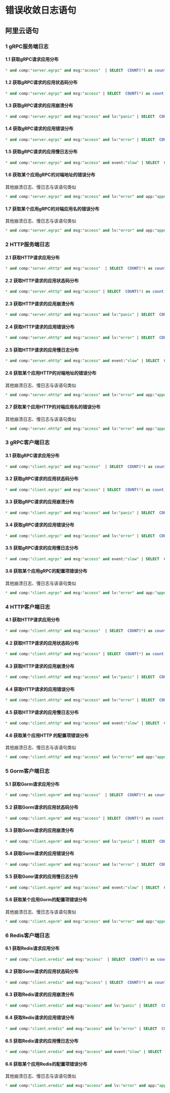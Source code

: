 # 错误收敛日志语句
## 阿里云语句
### 1 gRPC服务端日志
#### 1.1 获取gRPC请求应用分布
```sql
* and comp:"server.egrpc" and msg:"access"  | SELECT  COUNT(*) as count, app GROUP by app order by count desc limit 10
```
#### 1.2 获取gRPC请求的应用状态码分布
```sql
* and comp:"server.egrpc" and msg:"access" | SELECT  COUNT(*) as count, code GROUP by code order by count desc limit 10
```
#### 1.3 获取gRPC请求的应用崩溃分布
```sql
* and comp:"server.egrpc" and msg:"access" and lv:"panic" | SELECT  COUNT(*) as count, app GROUP by app order by count desc limit 10
```
#### 1.4 获取gRPC请求的应用错误分布
```sql
* and comp:"server.egrpc" and msg:"access" and lv:"error" | SELECT  COUNT(*) as count, app GROUP by app order by count desc limit 10
```
#### 1.5 获取gRPC请求的应用慢日志分布
```sql
* and comp:"server.egrpc" and msg:"access" and event:"slow" | SELECT  COUNT(*) as count, app GROUP by app order by count desc limit 10
```
#### 1.6 获取某个应用gRPC的对端地址的错误分布
其他崩溃日志、慢日志与该语句类似
```sql
* and comp:"server.egrpc" and msg:"access" and lv:"error" and app:"appname" | SELECT  COUNT(*) as count, peerIp GROUP by peerIp order by count desc limit 10
```
#### 1.7 获取某个应用gRPC的对端应用名的错误分布
其他崩溃日志、慢日志与该语句类似
```sql
* and comp:"server.egrpc" and msg:"access" and lv:"error" and app:"appname" | SELECT  COUNT(*) as count, peerName GROUP by peerName order by count desc limit 10
```

### 2 HTTP服务端日志
#### 2.1 获取HTTP请求应用分布
```sql
* and comp:"server.ehttp" and msg:"access"  | SELECT  COUNT(*) as count, app GROUP by app order by count desc limit 10
```
#### 2.2 获取HTTP请求的应用状态码分布
```sql
* and comp:"server.ehttp" and msg:"access" | SELECT  COUNT(*) as count, code GROUP by code order by count desc limit 10
```
#### 2.3 获取HTTP请求的应用崩溃分布
```sql
* and comp:"server.ehttp" and msg:"access" and lv:"panic" | SELECT  COUNT(*) as count, app GROUP by app order by count desc limit 10
```
#### 2.4 获取HTTP请求的应用错误分布
```sql
* and comp:"server.ehttp" and msg:"access" and lv:"error" | SELECT  COUNT(*) as count, app GROUP by app order by count desc limit 10
```
#### 2.5 获取HTTP请求的应用慢日志分布
```sql
* and comp:"server.ehttp" and msg:"access" and event:"slow" | SELECT  COUNT(*) as count, app GROUP by app order by count desc limit 10
```
#### 2.6 获取某个应用HTTP的对端地址的错误分布
其他崩溃日志、慢日志与该语句类似
```sql
* and comp:"server.ehttp" and msg:"access" and lv:"error" and app:"appname" | SELECT  COUNT(*) as count, peerIp GROUP by peerIp order by count desc limit 10
```
#### 2.7 获取某个应用HTTP的对端应用名的错误分布
其他崩溃日志、慢日志与该语句类似
```sql
* and comp:"server.ehttp" and msg:"access" and lv:"error" and app:"appname" | SELECT  COUNT(*) as count, peerName GROUP by peerName order by count desc limit 10
```


### 3 gRPC客户端日志
#### 3.1 获取gRPC请求应用分布
```sql
* and comp:"client.egrpc" and msg:"access"  | SELECT  COUNT(*) as count, app GROUP by app order by count desc limit 10
```
#### 3.2 获取gRPC请求的应用状态码分布
```sql
* and comp:"client.egrpc" and msg:"access" | SELECT  COUNT(*) as count, code GROUP by code order by count desc limit 10
```
#### 3.3 获取gRPC请求的应用崩溃分布
```sql
* and comp:"client.egrpc" and msg:"access" and lv:"panic" | SELECT  COUNT(*) as count, app GROUP by app order by count desc limit 10
```
#### 3.4 获取gRPC请求的应用错误分布
```sql
* and comp:"client.egrpc" and msg:"access" and lv:"error" | SELECT  COUNT(*) as count, app GROUP by app order by count desc limit 10
```
#### 3.5 获取gRPC请求的应用慢日志分布
```sql
* and comp:"client.egrpc" and msg:"access" and event:"slow" | SELECT  COUNT(*) as count, app GROUP by app order by count desc limit 10
```
#### 3.6 获取某个应用gRPC的配置项错误分布
其他崩溃日志、慢日志与该语句类似
```sql
* and comp:"client.egrpc" and msg:"access" and lv:"error" and app:"appname" | SELECT  COUNT(*) as count, compName GROUP by compName order by count desc limit 10
```


### 4 HTTP客户端日志
#### 4.1 获取HTTP请求应用分布
```sql
* and comp:"client.ehttp" and msg:"access"  | SELECT  COUNT(*) as count, app GROUP by app order by count desc limit 10
```
#### 4.2 获取HTTP请求的应用状态码分布
```sql
* and comp:"client.ehttp" and msg:"access" | SELECT  COUNT(*) as count, code GROUP by code order by count desc limit 10
```
#### 4.3 获取HTTP请求的应用崩溃分布
```sql
* and comp:"client.ehttp" and msg:"access" and lv:"panic" | SELECT  COUNT(*) as count, app GROUP by app order by count desc limit 10
```
#### 4.4 获取HTTP请求的应用错误分布
```sql
* and comp:"client.ehttp" and msg:"access" and lv:"error" | SELECT  COUNT(*) as count, app GROUP by app order by count desc limit 10
```

#### 4.5 获取HTTP请求的应用慢日志分布
```sql
* and comp:"client.ehttp" and msg:"access" and event:"slow" | SELECT  COUNT(*) as count, app GROUP by app order by count desc limit 10
```

#### 4.6 获取某个应用HTTP 的配置项错误分布
其他崩溃日志、慢日志与该语句类似
```sql
* and comp:"client.ehttp" and msg:"access" and lv:"error" and app:"appname" | SELECT  COUNT(*) as count, compName GROUP by compName order by count desc limit 10
```

### 5 Gorm客户端日志
#### 5.1 获取Gorm请求应用分布
```sql
* and comp:"client.egorm" and msg:"access"  | SELECT  COUNT(*) as count, app GROUP by app order by count desc limit 10
```
#### 5.2 获取Gorm请求的应用状态码分布
```sql
* and comp:"client.egorm" and msg:"access" | SELECT  COUNT(*) as count, code GROUP by code order by count desc limit 10
```
#### 5.3 获取Gorm请求的应用崩溃分布
```sql
* and comp:"client.egorm" and msg:"access" and lv:"panic" | SELECT  COUNT(*) as count, app GROUP by app order by count desc limit 10
```
#### 5.4 获取Gorm请求的应用错误分布
```sql
* and comp:"client.egorm" and msg:"access" and lv:"error" | SELECT  COUNT(*) as count, app GROUP by app order by count desc limit 10
```
#### 5.5 获取Gomr请求的应用慢日志分布
```sql
* and comp:"client.egorm" and msg:"access" and event:"slow" | SELECT  COUNT(*) as count, app GROUP by app order by count desc limit 10
```
#### 5.6 获取某个应用Gorm的配置项错误分布
其他崩溃日志、慢日志与该语句类似
```sql
* and comp:"client.egorm" and msg:"access" and lv:"error" and app:"appname" | SELECT  COUNT(*) as count, compName GROUP by compName order by count desc limit 10
```


### 6 Redis客户端日志
#### 6.1 获取Redis请求应用分布
```sql
* and comp:"client.eredis" and msg:"access"  | SELECT  COUNT(*) as count, app GROUP by app order by count desc limit 10
```
#### 6.2 获取Gorm请求的应用状态码分布
```sql
* and comp:"client.eredis" and msg:"access" | SELECT  COUNT(*) as count, code GROUP by code order by count desc limit 10
```
#### 6.3 获取Redis请求的应用崩溃分布
```sql
* and comp:"client.eredis" and msg:"access" and lv:"panic" | SELECT  COUNT(*) as count, app GROUP by app order by count desc limit 10
```
#### 6.4 获取Redis请求的应用错误分布
```sql
* and comp:"client.eredis" and msg:"access" and lv:"error" | SELECT  COUNT(*) as count, app GROUP by app order by count desc limit 10
```

#### 6.5 获取Redis请求的应用慢日志分布
```sql
* and comp:"client.eredis" and msg:"access" and event:"slow" | SELECT  COUNT(*) as count, app GROUP by app order by count desc limit 10
```
#### 6.6 获取某个应用Redis的配置项错误分布
其他崩溃日志、慢日志与该语句类似
```sql
* and comp:"client.eredis" and msg:"access" and lv:"error" and app:"appname" | SELECT  COUNT(*) as count, compName GROUP by compName order by count desc limit 10
```

